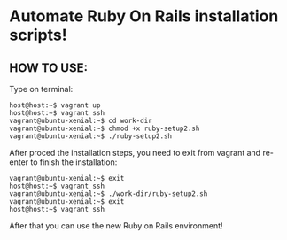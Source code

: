 # Automate Ruby On Rails installation scripts!
## HOW TO USE:
Type on terminal:
```console
host@host:~$ vagrant up
host@host:~$ vagrant ssh
vagrant@ubuntu-xenial:~$ cd work-dir
vagrant@ubuntu-xenial:~$ chmod +x ruby-setup2.sh
vagrant@ubuntu-xenial:~$ ./ruby-setup2.sh
```
After proced the installation steps, you need to exit from vagrant and re-enter to finish the installation:
```console
vagrant@ubuntu-xenial:~$ exit
host@host:~$ vagrant ssh
vagrant@ubuntu-xenial:~$ ./work-dir/ruby-setup2.sh
vagrant@ubuntu-xenial:~$ exit
host@host:~$ vagrant ssh
```

After that you can use the new Ruby on Rails environment!

